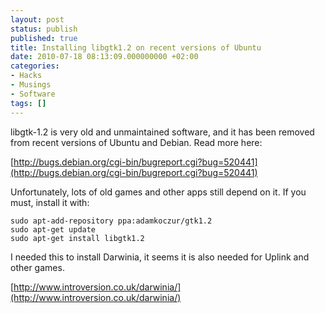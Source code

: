 ```yaml
---
layout: post
status: publish
published: true
title: Installing libgtk1.2 on recent versions of Ubuntu
date: 2010-07-18 08:13:09.000000000 +02:00
categories:
- Hacks
- Musings
- Software
tags: []
---
```

libgtk-1.2 is very old and unmaintained software, and it has been removed from recent versions of Ubuntu and Debian. Read more here:

[http://bugs.debian.org/cgi-bin/bugreport.cgi?bug=520441](http://bugs.debian.org/cgi-bin/bugreport.cgi?bug=520441)

Unfortunately, lots of old games and other apps still depend on it. If you must, install it with:

```
sudo apt-add-repository ppa:adamkoczur/gtk1.2
sudo apt-get update
sudo apt-get install libgtk1.2
```

I needed this to install Darwinia, it seems it is also needed for Uplink and other games.

[http://www.introversion.co.uk/darwinia/](http://www.introversion.co.uk/darwinia/)
